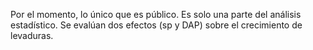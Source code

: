 Por el momento, lo único que es público. Es solo una parte del análisis estadístico. Se evalúan dos efectos (sp y DAP) sobre el crecimiento de levaduras.
